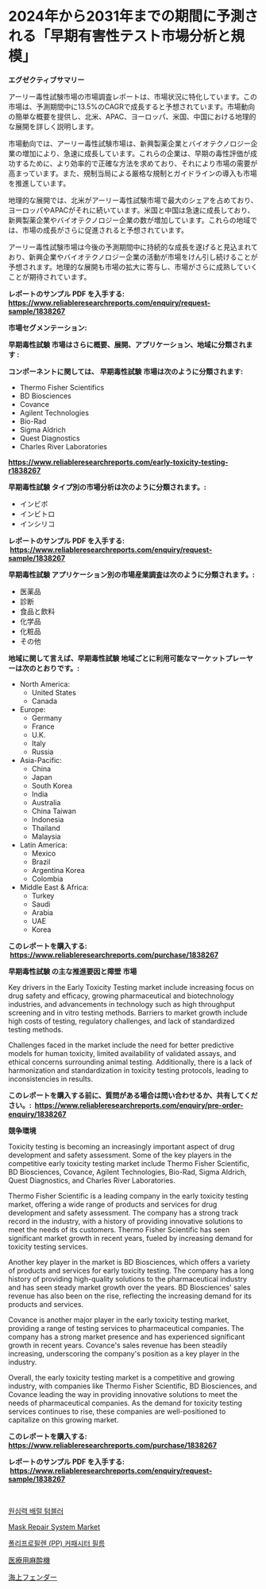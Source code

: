<p><h1>2024年から2031年までの期間に予測される「早期有害性テスト市場分析と規模」</h1></p><p><strong>エグゼクティブサマリー</strong></p>
<p><p>アーリー毒性試験市場の市場調査レポートは、市場状況に特化しています。この市場は、予測期間中に13.5%のCAGRで成長すると予想されています。市場動向の簡単な概要を提供し、北米、APAC、ヨーロッパ、米国、中国における地理的な展開を詳しく説明します。</p><p>市場動向では、アーリー毒性試験市場は、新興製薬企業とバイオテクノロジー企業の増加により、急速に成長しています。これらの企業は、早期の毒性評価が成功するために、より効率的で正確な方法を求めており、それにより市場の需要が高まっています。また、規制当局による厳格な規制とガイドラインの導入も市場を推進しています。</p><p>地理的な展開では、北米がアーリー毒性試験市場で最大のシェアを占めており、ヨーロッパやAPACがそれに続いています。米国と中国は急速に成長しており、新興製薬企業やバイオテクノロジー企業の数が増加しています。これらの地域では、市場の成長がさらに促進されると予想されています。</p><p>アーリー毒性試験市場は今後の予測期間中に持続的な成長を遂げると見込まれており、新興企業やバイオテクノロジー企業の活動が市場をけん引し続けることが予想されます。地理的な展開も市場の拡大に寄与し、市場がさらに成熟していくことが期待されています。</p></p>
<p><strong>レポートのサンプル PDF を入手する: <a href="https://www.reliableresearchreports.com/enquiry/request-sample/1838267">https://www.reliableresearchreports.com/enquiry/request-sample/1838267</a></strong></p>
<p><strong>市場セグメンテーション:</strong></p>
<p><strong> 早期毒性試験 市場はさらに概要、展開、アプリケーション、地域に分類されます :</strong></p>
<p><strong>コンポーネントに関しては、 早期毒性試験 市場は次のように分類されます: &nbsp;</strong></p>
<p><ul><li>Thermo Fisher Scientifics</li><li>BD Biosciences</li><li>Covance</li><li>Agilent Technologies</li><li>Bio-Rad</li><li>Sigma Aldrich</li><li>Quest Diagnostics</li><li>Charles River Laboratories</li></ul></p>
<p><strong><a href="https://www.reliableresearchreports.com/early-toxicity-testing-r1838267">https://www.reliableresearchreports.com/early-toxicity-testing-r1838267</a></strong></p>
<p><strong> 早期毒性試験 タイプ別の市場分析は次のように分類されます。:</strong></p>
<p><ul><li>インビボ</li><li>インビトロ</li><li>インシリコ</li></ul></p>
<p><strong>レポートのサンプル PDF を入手する: &nbsp;<a href="https://www.reliableresearchreports.com/enquiry/request-sample/1838267">https://www.reliableresearchreports.com/enquiry/request-sample/1838267</a></strong></p>
<p><strong> 早期毒性試験 アプリケーション別の市場産業調査は次のように分類されます。:</strong></p>
<p><ul><li>医薬品</li><li>診断</li><li>食品と飲料</li><li>化学品</li><li>化粧品</li><li>その他</li></ul></p>
<p><strong>地域に関して言えば、早期毒性試験 地域ごとに利用可能なマーケットプレーヤーは次のとおりです。:</strong></p>
<p><ul>
    <li>
        North America:
        <ul>
            <li>United States</li>
            <li>Canada</li>
        </ul>
    </li>
    <li>
        Europe:
        <ul>
            <li>Germany</li>
            <li>France</li>
            <li>U.K.</li>
            <li>Italy</li>
            <li>Russia</li>
        </ul>
    </li>
    <li>
        Asia-Pacific:
        <ul>
            <li>China</li>
            <li>Japan</li>
            <li>South Korea</li>
            <li>India</li>
            <li>Australia</li>
            <li>China Taiwan</li>
            <li>Indonesia</li>
            <li>Thailand</li>
            <li>Malaysia</li>
        </ul>
    </li>
    <li>
        Latin America:
        <ul>
            <li>Mexico</li>
            <li>Brazil</li>
            <li>Argentina Korea</li>
            <li>Colombia</li>
        </ul>
    </li>
    <li>
        Middle East & Africa:
        <ul>
            <li>Turkey</li>
            <li>Saudi</li>
            <li>Arabia</li>
            <li>UAE</li>
            <li>Korea</li>
        </ul>
    </li>
    </ul></p>
<p><strong>このレポートを購入する: &nbsp;<a href="https://www.reliableresearchreports.com/purchase/1838267">https://www.reliableresearchreports.com/purchase/1838267</a></strong></p>
<p><strong>早期毒性試験 の主な推進要因と障壁 市場</strong></p>
<p><p>Key drivers in the Early Toxicity Testing market include increasing focus on drug safety and efficacy, growing pharmaceutical and biotechnology industries, and advancements in technology such as high throughput screening and in vitro testing methods. Barriers to market growth include high costs of testing, regulatory challenges, and lack of standardized testing methods.</p><p>Challenges faced in the market include the need for better predictive models for human toxicity, limited availability of validated assays, and ethical concerns surrounding animal testing. Additionally, there is a lack of harmonization and standardization in toxicity testing protocols, leading to inconsistencies in results.</p></p>
<p><strong>このレポートを購入する前に、質問がある場合は問い合わせるか、共有してください。:&nbsp; <a href="https://www.reliableresearchreports.com/enquiry/pre-order-enquiry/1838267">https://www.reliableresearchreports.com/enquiry/pre-order-enquiry/1838267</a></strong></p>
<p><strong>競争環境</strong></p>
<p><p>Toxicity testing is becoming an increasingly important aspect of drug development and safety assessment. Some of the key players in the competitive early toxicity testing market include Thermo Fisher Scientific, BD Biosciences, Covance, Agilent Technologies, Bio-Rad, Sigma Aldrich, Quest Diagnostics, and Charles River Laboratories.</p><p>Thermo Fisher Scientific is a leading company in the early toxicity testing market, offering a wide range of products and services for drug development and safety assessment. The company has a strong track record in the industry, with a history of providing innovative solutions to meet the needs of its customers. Thermo Fisher Scientific has seen significant market growth in recent years, fueled by increasing demand for toxicity testing services.</p><p>Another key player in the market is BD Biosciences, which offers a variety of products and services for early toxicity testing. The company has a long history of providing high-quality solutions to the pharmaceutical industry and has seen steady market growth over the years. BD Biosciences' sales revenue has also been on the rise, reflecting the increasing demand for its products and services.</p><p>Covance is another major player in the early toxicity testing market, providing a range of testing services to pharmaceutical companies. The company has a strong market presence and has experienced significant growth in recent years. Covance's sales revenue has been steadily increasing, underscoring the company's position as a key player in the industry.</p><p>Overall, the early toxicity testing market is a competitive and growing industry, with companies like Thermo Fisher Scientific, BD Biosciences, and Covance leading the way in providing innovative solutions to meet the needs of pharmaceutical companies. As the demand for toxicity testing services continues to rise, these companies are well-positioned to capitalize on this growing market.</p></p>
<p><strong>このレポートを購入する: &nbsp; <a href="https://www.reliableresearchreports.com/purchase/1838267">https://www.reliableresearchreports.com/purchase/1838267</a></strong></p>
<p><strong>レポートのサンプル PDF を入手する: &nbsp;<a href="https://www.reliableresearchreports.com/enquiry/request-sample/1838267">https://www.reliableresearchreports.com/enquiry/request-sample/1838267</a></strong><strong></strong></p>
<p>&nbsp;</p>
<p><p><a href="https://github.com/GabrielBlanda5656/Market-Research-Report-List-2/blob/main/959695498215.md">원심력 배럴 텀블러</a></p><p><a href="https://issuu.com/reportprime-2/docs/mask-repair-system-market-size-2030.pptx">Mask Repair System Market</a></p><p><a href="https://medium.com/@jerrodhilll68/%ED%8F%B4%EB%A6%AC%ED%94%84%EB%A1%9C%ED%95%84%EB%A0%8C-pp-%EC%BB%A4%ED%8C%A8%EC%8B%9C%ED%84%B0-%ED%95%84%EB%A6%84-%EC%8B%9C%EC%9E%A5%EC%9D%80-%EC%8B%9C%EC%9E%A5-%EC%A0%90%EC%9C%A0%EC%9C%A8-%ED%81%AC%EA%B8%B0-%EB%B0%8F-2031%EB%85%84%EA%B9%8C%EC%A7%80-%EC%A0%84%EB%A7%9D%EA%B9%8C%EC%A7%80-%EC%B4%88%EC%A0%90%EC%9D%84-%EB%A7%9E%EC%B6%A5%EB%8B%88%EB%8B%A4-0e817a1a7038">폴리프로필렌 (PP) 커패시터 필름</a></p><p><a href="https://github.com/oqxogxyvqe90775/Market-Research-Report-List-2/blob/main/2727403104709.md">医療用麻酔機</a></p><p><a href="https://github.com/VellaJacobi2023/Market-Research-Report-List-1/blob/main/6933819104710.md">海上フェンダー</a></p></p>